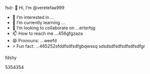 fsd- 👋 Hi, I’m @veretefaa999
- 👀 I’m interested in ...
- 🌱 I’m currently learning ...
- 💞️ I’m looking to collaborate on ...erterhjg
- 📫 How to reach me ...456gfgzaza
- 😄 Pronouns: ...weefd
- ⚡ Fun fact: ...465252sfddfsdfsdfgbqwssq
sdsdsdfsdfsdfsdfsdfgr
<!---dfdfgdfsd66dgj26132
veretefaa/veretefaa is a ✨ special ✨ repository because its `README.md3545` (t456his file) appears on your GitHub profile.
You can click the Preview link to take a look at your changes.
--->fdshy
5354354

